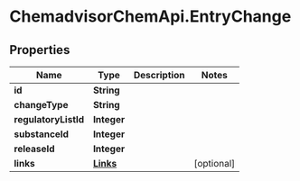 # ChemadvisorChemApi.EntryChange

## Properties
Name | Type | Description | Notes
------------ | ------------- | ------------- | -------------
**id** | **String** |  | 
**changeType** | **String** |  | 
**regulatoryListId** | **Integer** |  | 
**substanceId** | **Integer** |  | 
**releaseId** | **Integer** |  | 
**links** | [**Links**](Links.md) |  | [optional] 


